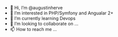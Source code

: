 - 👋 Hi, I’m @augustinherve
- 👀 I’m interested in PHP/Symfony and Angualar 2+
- 🌱 I’m currently learning Devops
- 💞️ I’m looking to collaborate on ...
- 📫 How to reach me ...

<!---
augustinherve/augustinherve is a ✨ special ✨ repository because its `README.md` (this file) appears on your GitHub profile.
You can click the Preview link to take a look at your changes.
--->
